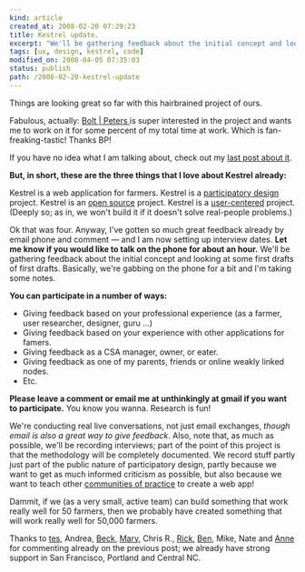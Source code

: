 ```yaml
--- 
kind: article
created_at: 2008-02-20 07:29:23
title: Kestrel update.
excerpt: "We'll be gathering feedback about the initial concept and looking at some first drafts of first drafts. Basically, we're gabbing on the phone for a bit and I'm taking some notes. "
tags: [ux, design, kestrel, code]
modified_on: 2008-04-05 07:35:03
status: publish 
path: /2008-02-20-kestrel-update
---
```


Things are looking great so far with this hairbrained project of ours. 

Fabulous, actually: <a href="http://boltpeters.com">Bolt | Peters </a>is super interested in the project and wants me to work on it for some percent of my total time at work. Which is fan-freaking-tastic! Thanks BP!

If you have no idea what I am talking about, check out my <a href="http://www.unthinkingly.com/2008/01/02/kestrel-a-simple-web-app-for-community-supported-agriculture/">last post about it</a>. 

<strong>But, in short, these are the three things that I love about Kestrel already:</strong>

Kestrel is a web application for farmers.
Kestrel is a <a href="http://en.wikipedia.org/wiki/Participatory_design">participatory design</a> project.
Kestrel is an <a href="http://en.wikipedia.org/wiki/Open_source">open source</a> project. 
Kestrel is a <a href="http://en.wikipedia.org/wiki/User-centered_design">user-centered</a> project. (Deeply so; as in, we won't build it if it doesn't solve real-people problems.)

Ok that was four. Anyway, I've gotten so much great feedback already by email phone and comment &mdash; and I am now setting up interview dates. <strong>Let me know if you would like to talk on the phone for about an hour.</strong> We'll be gathering feedback about the initial concept and looking at some first drafts of first drafts. Basically, we're gabbing on the phone for a bit and I'm taking some notes. 

<strong>You can participate in a number of ways: </strong>

<ul><li>Giving feedback based on your professional experience (as a farmer, user researcher, designer, guru ...) </li>
<li>Giving feedback based on your experience with other applications for famers. </li>
<li>Giving feedback as a CSA manager, owner, or eater. </li>
<li>Giving feedback as one of my parents, friends or online weakly linked nodes.</li>
<li>Etc.</li></ul>

<strong>Please leave a comment or email me at unthinkingly at gmail if you want to participate.</strong> You know you wanna. Research is fun! 

We're conducting real live conversations, not just email exchanges, <em>though email is also a great way to give feedback</em>. Also, note that, as much as possible, we'll be recording interviews; part of the point of this project is that the methodology will be completely documented. We record stuff partly just part of the public nature of participatory design, partly because we want to get as much informed criticism as possible, but also because we want to teach other <a href="http://en.wikipedia.org/wiki/Community_of_practice">communities of practice</a> to create a web app!

Dammit, if we (as a very small, active team) can build something that work really well for 50 farmers, then we probably have created something that will work really well for 50,000 farmers. 

Thanks to <a href="http://truefood.wordpress.com/">tes</a>, Andrea, <a href="http://becktench.com/">Beck</a>, <a href="http://chathammarketplace.coop/">Mary</a>, Chris R., <a href="http://www.rickbradley.com/">Rick</a>, <a href="http://ideacog.net/">Ben</a>, Mike, Nate and <a href="http://www.storytreefarm.com/">Anne</a> for commenting already on the previous post; we already have strong support in San Francisco, Portland and Central NC.